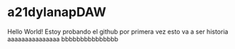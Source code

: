 # a21dylanapDAW
Hello World!
Estoy probando el github por primera vez esto va a ser historia
aaaaaaaaaaaaaaa
bbbbbbbbbbbbbbb